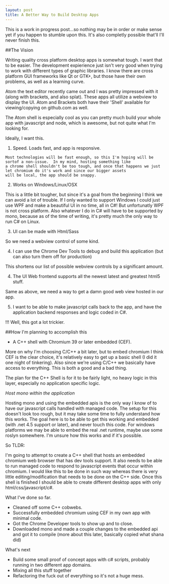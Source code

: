 ```yaml
---
layout: post
title: A Better Way to Build Desktop Apps
---
```


This is a work in progress post...so nothing may be in order or make sense yet if you happen to stumble upon this.  It's 
also completly possible that'll I'll never finish this.



##The Vision

Writing quality cross platform desktop apps is somewhat tough.  I want that to be easier.  The development expierience 
just isn't very good when trying to work with different types of graphic libraries.  I know there are cross platform GUI frameworks
like Qt or GTK+, but those have their own problems, as well as a learning curve.

Atom the text editor recently came out and I was pretty impressed with it (along with brackets, and also splat).  These apps all 
utilize a webview to display the UI.  Atom and Brackets both have their 'Shell' available for viewing/copying on github.com as well.

The Atom shell is especially cool as you can pretty much build your whole app with javascript and node, which is awesome, but not 
quite what I'm looking for.

Ideally, I want this.

 1.  Speed.  Loads fast, and app is responsive.
    
    Most technologies will be fast enough, so this I'm hoping will be sortof a non-issue.  In my mind, hosting something like
    a chrome shell shouldn't be too tough, and once that happens we just let chromium do it's work and since our bigger assets 
    will be local, the app should be snappy.
  
 2.  Works on Windows/Linux/OSX
 
  This is a little bit tougher, but since it's a goal from the beginning I think we can avoid a lot of trouble.  If I only wanted 
  to support Windows I could just use WPF and make a beautiful UI in no time, all in C#!  But unfortunatly WPF is not cross platform.
  Also whatever I do in C# will have to be supported by mono, because as of the time of writing, it's pretty much the only way to run C# 
  on Linux.
  
 3.  UI can be made with Html/Sass
  
  So we need a webview control of some kind.
  
 4.  I can use the Chrome Dev Tools to debug and build this application (but can also turn them off for production)
 
 This shortens our list of possible webview controls by a significant amount.
 
 4.  The UI Web frontend supports all the newest latest and greatest html5 stuff.
 
 Same as above, we need a way to get a damn good web view hosted in our app.
 
 5.  I want to be able to make javascript calls back to the app, and have the application backend responses and logic 
 coded in C#.
 
 !!!  Well, this got a lot trickier.


##How I'm planning to accomplish this

  * A C++ shell with Chromium 39 or later embedded (CEF).
  
  More on why I'm choosing C/C++ a bit later, but to embed chromium I think CEF is the clear choice, it's relatively easy
  to get up a basic shell (I did it one night of tinkering).  Also since we're using C/C++ we basically have access to everything.
  This is both a good and a bad thing.
  
  The plan for the C++ Shell is for it to be fairly light, no heavy logic in this layer, especially no application specific logic.
  
*Host mono within the application*

Hosting mono and using the embedded apis is the only way I know of to have our javascript calls handled with managed code.
The setup for this doesn't look too rough, but it may take some time to fully understand how this works.  The goal here is to be able 
to get this working and embedded (with .net 4.5 support or later), and never touch this code.  For windows platforms we may be able
to embed the real .net runtime, maybe use some roslyn somewhere.  I'm unsure how this works and if it's possible.


So TLDR:

I'm going to attempt to create a C++ shell that hosts an embedded chromium web browser that has dev tools support.  It also needs 
to be able to run managed code to respond to javascript events that occur within chromium.  I would like this to be done in such way
whereas there is very little editing/modification that needs to be done on the C++ side.  Once this shell is finished I should be able 
to create different desktop apps with only html/css/javascript/c#.

What I've done so far.

* Cleaned off some C++ cobwebs.
* Successfully embedded chromium using CEF in my own app with minimal code.
* Got the Chrome Developer tools to show up and to close.
* Downloaded mono and made a couple changes to the embedded api and got it to compile (more about this later, basically copied what 
shana did)

What's next

* Build some small proof of concept apps with c# scripts, probably running in two different app domains.
* Mixing all this stuff together
* Refactoring the fuck out of everything so it's not a huge mess.





  
  

 


